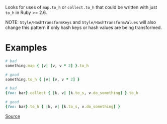 
Looks for uses of `map.to_h` or `collect.to_h` that could be
written with just `to_h` in Ruby >= 2.6.

NOTE: `Style/HashTransformKeys` and `Style/HashTransformValues` will
also change this pattern if only hash keys or hash values are being
transformed.

# Examples

```ruby
# bad
something.map { |v| [v, v * 2] }.to_h

# good
something.to_h { |v| [v, v * 2] }

# bad
{foo: bar}.collect { |k, v| [k.to_s, v.do_something] }.to_h

# good
{foo: bar}.to_h { |k, v| [k.to_s, v.do_something] }
```

[Source](http://www.rubydoc.info/gems/rubocop/RuboCop/Cop/Style/MapToHash)